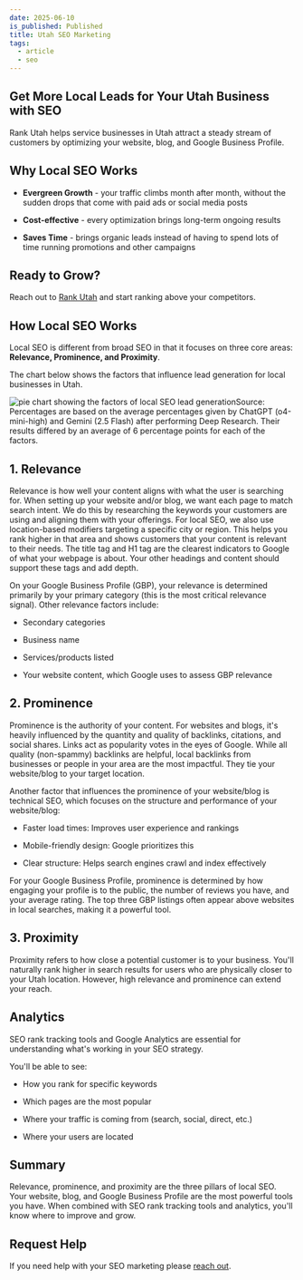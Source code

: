 ```yaml
---
date: 2025-06-10
is_published: Published
title: Utah SEO Marketing
tags:
  - article
  - seo
---
```

## Get More Local Leads for Your Utah Business with SEO

Rank Utah helps service businesses in Utah attract a steady stream of customers by optimizing your website, blog, and Google Business Profile.

## Why Local SEO Works

*   **Evergreen Growth** - your traffic climbs month after month, without the sudden drops that come with paid ads or social media posts
    
*   **Cost-effective** - every optimization brings long-term ongoing results
    
*   **Saves Time** - brings organic leads instead of having to spend lots of time running promotions and other campaigns
    

## Ready to Grow?

Reach out to [Rank Utah](https://rankutah.com#contact) and start ranking above your competitors.

## How Local SEO Works

Local SEO is different from broad SEO in that it focuses on three core areas: **Relevance, Prominence, and Proximity**.

The chart below shows the factors that influence lead generation for local businesses in Utah.

![pie chart showing the factors of local SEO lead generation](/media/image.png)Source: Percentages are based on the average percentages given by ChatGPT (o4-mini-high) and Gemini (2.5 Flash) after performing Deep Research. Their results differed by an average of 6 percentage points for each of the factors.

## 1\. Relevance

Relevance is how well your content aligns with what the user is searching for. When setting up your website and/or blog, we want each page to match search intent. We do this by researching the keywords your customers are using and aligning them with your offerings. For local SEO, we also use location-based modifiers targeting a specific city or region. This helps you rank higher in that area and shows customers that your content is relevant to their needs. The title tag and H1 tag are the clearest indicators to Google of what your webpage is about. Your other headings and content should support these tags and add depth.

On your Google Business Profile (GBP), your relevance is determined primarily by your primary category (this is the most critical relevance signal). Other relevance factors include:

*   Secondary categories
    
*   Business name
    
*   Services/products listed
    
*   Your website content, which Google uses to assess GBP relevance
    

## 2\. Prominence

Prominence is the authority of your content. For websites and blogs, it's heavily influenced by the quantity and quality of backlinks, citations, and social shares. Links act as popularity votes in the eyes of Google. While all quality (non-spammy) backlinks are helpful, local backlinks from businesses or people in your area are the most impactful. They tie your website/blog to your target location.

Another factor that influences the prominence of your website/blog is technical SEO, which focuses on the structure and performance of your website/blog:

*   Faster load times: Improves user experience and rankings
    
*   Mobile-friendly design: Google prioritizes this
    
*   Clear structure: Helps search engines crawl and index effectively
    

For your Google Business Profile, prominence is determined by how engaging your profile is to the public, the number of reviews you have, and your average rating. The top three GBP listings often appear above websites in local searches, making it a powerful tool.

## 3\. Proximity

Proximity refers to how close a potential customer is to your business. You'll naturally rank higher in search results for users who are physically closer to your Utah location. However, high relevance and prominence can extend your reach.

## Analytics

SEO rank tracking tools and Google Analytics are essential for understanding what's working in your SEO strategy.

You'll be able to see:

*   How you rank for specific keywords
    
*   Which pages are the most popular
    
*   Where your traffic is coming from (search, social, direct, etc.)
    
*   Where your users are located
    

## Summary

Relevance, prominence, and proximity are the three pillars of local SEO. Your website, blog, and Google Business Profile are the most powerful tools you have. When combined with SEO rank tracking tools and analytics, you'll know where to improve and grow.

## Request Help

If you need help with your SEO marketing please [reach out](https://rankutah.com/#contact).